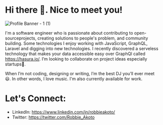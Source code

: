 # Hi there 👋. Nice to meet you!

![Profile Banner - 1 (1)](https://user-images.githubusercontent.com/33154097/90301136-f16a7280-de95-11ea-8c76-54c69ad523df.png)

I'm a software engineer who is passionate about contributing to open-sourceprojects, creating solutions to people's problem, and community building. Some technologies I enjoy working with JavaScript, GraphQL, Laravel and digging into new technologies. I recently discovered a serveless technology that makes your data accessible easy over GraphQl called https://hasura.io/. I’m looking to collaborate on project ideas especially startups🤗.

When I’m not coding, designing  or writing, I’m the best DJ you’ll ever meet😃. In other words, I love music. I'm also currently available for work.

# Let's Connect:
* LinkedIn: https://www.linkedin.com/in/robbieakoto/
* Twitter: https://twitter.com/Robbie_Akoto

